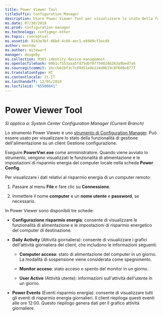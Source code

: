 ```yaml
---
title: Power Viewer Tool
titleSuffix: Configuration Manager
description: Usare Power Viewer Tool per visualizzare lo stato della funzionalità di gestione dell'alimentazione su un client Gestione configurazione.
ms.date: 07/30/2018
ms.prod: configuration-manager
ms.technology: configmgr-other
ms.topic: conceptual
ms.assetid: 8143e3bf-d6bd-4c69-aec1-e6989cf2ecd9
author: mestew
ms.author: mstewart
manager: dougeby
ms.collection: M365-identity-device-management
ms.openlocfilehash: 09b1cf553aaa5fd75dbf0f7500246263a9bed7a6
ms.sourcegitcommit: 1bccb61bf3c7c69d51e0e224d0619c8f608e8777
ms.translationtype: HT
ms.contentlocale: it-IT
ms.lasthandoff: 12/05/2019
ms.locfileid: "65500841"
---
```

# <a name="power-viewer-tool"></a>Power Viewer Tool

*Si applica a: System Center Configuration Manager (Current Branch)*

Lo strumento Power Viewer è uno [strumento di Configuration Manager](/sccm/core/support/tools). Può essere usato per visualizzare lo stato della funzionalità di gestione dell'alimentazione su un client Gestione configurazione.

Eseguire **PowerVwr.exe** come amministratore. Quando viene avviato lo strumento, vengono visualizzati le funzionalità di alimentazione e le impostazioni di risparmio energia del computer locale nella scheda **Power Config**. 

Per visualizzare i dati relativi al risparmio energia di un computer remoto:  

1. Passare al menu **File** e fare clic su **Connessione**. 

2. Immettere il nome **computer** e un **nome utente** e **password**, se necessario. 

In Power Viewer sono disponibili tre schede:  

- **Configurazione risparmio energia**: consente di visualizzare le funzionalità di alimentazione e le impostazioni di risparmio energetico del computer di destinazione.  

- **Daily Activity** (Attività giornaliera): consente di visualizzare i grafici dell'attività giornaliera del client, che includono le informazioni seguenti:  

    - **Computer acceso**: stato di alimentazione del computer in un giorno. La modalità di sospensione viene considerata come spegnimento.  

    - **Monitor acceso**: stato acceso o spento del monitor in un giorno.  

    - **User Active** (Attività utente): informazioni sull'attività dell'utente in un giorno.  

- **Power Events** (Eventi risparmio energia): consente di visualizzare tutti gli eventi di risparmio energia giornalieri. Il client riepiloga questi eventi alle ore 12:00. Questo riepilogo genera dati per il grafico attività giornaliere.  

